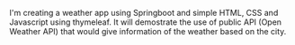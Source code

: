 I'm creating a weather app using Springboot and simple HTML, CSS and Javascript using thymeleaf.
It will demostrate the use of public API (Open Weather API) that would give information of the weather based on the city.
